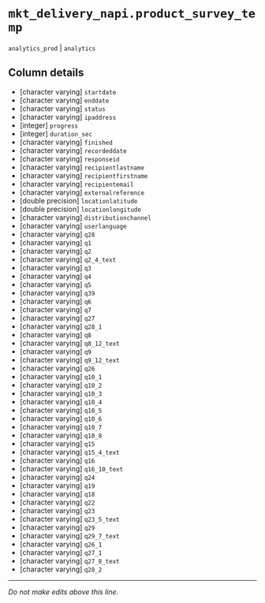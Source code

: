 # `mkt_delivery_napi.product_survey_temp`
`analytics_prod` | `analytics`

## Column details
* [character varying] `startdate`
* [character varying] `enddate`
* [character varying] `status`
* [character varying] `ipaddress`
* [integer]   `progress`
* [integer]   `duration_sec`
* [character varying] `finished`
* [character varying] `recordeddate`
* [character varying] `responseid`
* [character varying] `recipientlastname`
* [character varying] `recipientfirstname`
* [character varying] `recipientemail`
* [character varying] `externalreference`
* [double precision] `locationlatitude`
* [double precision] `locationlongitude`
* [character varying] `distributionchannel`
* [character varying] `userlanguage`
* [character varying] `q28`
* [character varying] `q1`
* [character varying] `q2`
* [character varying] `q2_4_text`
* [character varying] `q3`
* [character varying] `q4`
* [character varying] `q5`
* [character varying] `q39`
* [character varying] `q6`
* [character varying] `q7`
* [character varying] `q27`
* [character varying] `q28_1`
* [character varying] `q8`
* [character varying] `q8_12_text`
* [character varying] `q9`
* [character varying] `q9_12_text`
* [character varying] `q26`
* [character varying] `q10_1`
* [character varying] `q10_2`
* [character varying] `q10_3`
* [character varying] `q10_4`
* [character varying] `q10_5`
* [character varying] `q10_6`
* [character varying] `q10_7`
* [character varying] `q10_8`
* [character varying] `q15`
* [character varying] `q15_4_text`
* [character varying] `q16`
* [character varying] `q16_10_text`
* [character varying] `q24`
* [character varying] `q19`
* [character varying] `q18`
* [character varying] `q22`
* [character varying] `q23`
* [character varying] `q23_5_text`
* [character varying] `q29`
* [character varying] `q29_7_text`
* [character varying] `q26_1`
* [character varying] `q27_1`
* [character varying] `q27_8_text`
* [character varying] `q28_2`

-------------------------------------------------------------------------------
*Do not make edits above this line.*
